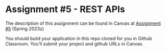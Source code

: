# Assignment #5 - REST APIs

The description of this assignment can be found in Canvas at [Assignment #5](https://canvas.harvard.edu/courses/112562/assignments/660148) (Spring 2023z)

You should build your application in this repo cloned for you in Github Classroom. You'll submit your project and github URLs in Canvas.
